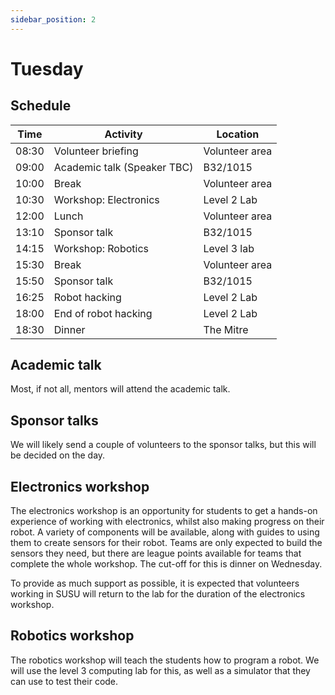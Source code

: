 ```yaml
---
sidebar_position: 2
---
```


# Tuesday

## Schedule

| Time  | Activity                    | Location       |
| ----- | --------------------------- | -------------- |
| 08:30 | Volunteer briefing          | Volunteer area |
| 09:00 | Academic talk (Speaker TBC) | B32/1015       |
| 10:00 | Break                       | Volunteer area |
| 10:30 | Workshop: Electronics       | Level 2 Lab    |
| 12:00 | Lunch                       | Volunteer area |
| 13:10 | Sponsor talk                | B32/1015       |
| 14:15 | Workshop: Robotics          | Level 3 lab    |
| 15:30 | Break                       | Volunteer area |
| 15:50 | Sponsor talk                | B32/1015       |
| 16:25 | Robot hacking               | Level 2 Lab    |
| 18:00 | End of robot hacking        | Level 2 Lab    |
| 18:30 | Dinner                      | The Mitre      |

## Academic talk

Most, if not all, mentors will attend the academic talk.

## Sponsor talks

We will likely send a couple of volunteers to the sponsor talks, but this will be decided on the day.

## Electronics workshop

The electronics workshop is an opportunity for students to get a hands-on experience of working with
electronics, whilst also making progress on their robot. A variety of components will be available,
along with guides to using them to create sensors for their robot. Teams are only expected to build
the sensors they need, but there are league points available for teams that complete the whole workshop.
The cut-off for this is dinner on Wednesday.

To provide as much support as possible, it is expected that volunteers working in SUSU will return to the
lab for the duration of the electronics workshop.

## Robotics workshop

The robotics workshop will teach the students how to program a robot. We will use the level 3 computing lab
for this, as well as a simulator that they can use to test their code.

